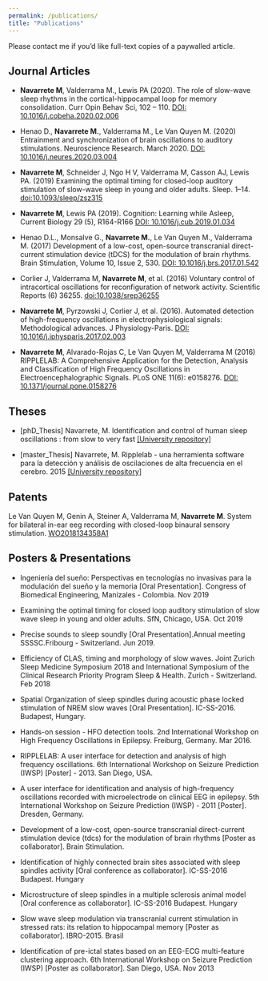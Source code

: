 ```yaml
---
permalink: /publications/
title: "Publications"
---
```


Please contact me if you’d like full-text copies of a paywalled article.

## Journal Articles

* **Navarrete M**, Valderrama M., Lewis PA (2020). The role of slow-wave sleep rhythms in the cortical-hippocampal loop for memory consolidation. Curr Opin Behav Sci, 102 – 110. [DOI: 10.1016/j.cobeha.2020.02.006](https://www.sciencedirect.com/science/article/pii/S2352154620300267?via%3Dihub)

* Henao D., **Navarrete M.**, Valderrama M., Le Van Quyen M. (2020) Entrainment and synchronization of brain oscillations to auditory stimulations. Neuroscience Research. March 2020. [DOI: 10.1016/j.neures.2020.03.004](https://www.sciencedirect.com/science/article/pii/S0168010220301590?via%3Dihub) 

* **Navarrete M**, Schneider J, Ngo H V, Valderrama M, Casson AJ, Lewis PA. (2019) Examining the optimal timing for closed-loop auditory stimulation of slow-wave sleep in young and older adults. Sleep. 1–14. [doi:10.1093/sleep/zsz315](https://academic.oup.com/sleep/article/43/6/zsz315/5686285)

* **Navarrete M**, Lewis PA (2019). Cognition: Learning while Asleep, Current Biology 29 (5), R164-R166 [DOI: 10.1016/j.cub.2019.01.034](https://doi.org/10.1016/j.cub.2019.01.034)

* Henao D.L., Monsalve G., **Navarrete M.**, Le Van Quyen M., Valderrama M. (2017) Development of a low-cost, open-source transcranial direct-current stimulation device (tDCS) for the modulation of brain rhythms. Brain Stimulation, Volume 10, Issue 2, 530. [DOI: 10.1016/j.brs.2017.01.542](https://doi.org/10.1016/j.brs.2017.01.542) 

* Corlier J, Valderrama M, **Navarrete M**, et al. (2016) Voluntary control of intracortical oscillations for reconfiguration of network activity. Scientific Reports (6) 36255. [doi:10.1038/srep36255](https://www.nature.com/articles/srep36255)

* **Navarrete M**, Pyrzowski J, Corlier J, et al.  (2016). Automated detection of high-frequency oscillations in electrophysiological signals: Methodological advances. J Physiology-Paris. [DOI: 10.1016/j.jphysparis.2017.02.003](https://doi.org/10.1016/j.jphysparis.2017.02.003)

* **Navarrete M**, Alvarado-Rojas C, Le Van Quyen M, Valderrama M (2016) RIPPLELAB: A Comprehensive Application for the Detection, Analysis and Classification of High Frequency Oscillations in Electroencephalographic Signals. PLoS ONE 11(6): e0158276. [DOI: 10.1371/journal.pone.0158276](https://journals.plos.org/plosone/article?id=10.1371/journal.pone.0158276) 

## Theses

* [phD_Thesis] Navarrete, M. Identification and control of human sleep oscillations : from slow to very fast [[University repository]](https://webcat.uniandes.edu.co/uhtbin/cgisirsi/x/0/0/5?searchdata1=795020%7Bckey%7D)

* [master_Thesis] Navarrete, M. Ripplelab - una herramienta software para la detección y análisis de oscilaciones de alta frecuencia en el cerebro. 2015 [[University repository]](https://webcat.uniandes.edu.co/uhtbin/cgisirsi/x/0/0/5?searchdata1=703869%7Bckey%7D)


## Patents

Le Van Quyen M, Genin A, Steiner A, Valderrama M, **Navarrete M**. System for bilateral in-ear eeg recording with closed-loop binaural sensory stimulation. [WO2018134358A1](https://patents.google.com/patent/WO2018134358A1/en)

## Posters & Presentations

* Ingeniería del sueño: Perspectivas en tecnologías no invasivas para la modulación del sueño y la memoria [Oral Presentation]. Congress of Biomedical Engineering, Manizales - Colombia. Nov 2019 

* Examining the optimal timing for closed loop auditory stimulation of slow wave sleep in young and older adults. SfN, Chicago, USA. Oct 2019

* Precise sounds to sleep soundly [Oral Presentation].Annual meeting SSSSC.Fribourg - Switzerland. Jun 2019.  

* Efficiency of CLAS, timing and morphology of slow waves. Joint Zurich Sleep Medicine Symposium 2018 and International Symposium of the Clinical Research Priority Program Sleep & Health. Zurich - Switzerland. Feb 2018

* Spatial Organization of sleep spindles during acoustic phase locked stimulation of NREM slow waves [Oral Presentation]. IC-SS-2016. Budapest, Hungary.

* Hands-on session - HFO detection tools. 2nd International Workshop on High Frequency Oscillations in Epilepsy. Freiburg, Germany. Mar 2016.

* RIPPLELAB: A user interface for detection and analysis of high frequency oscillations. 6th International Workshop on Seizure Prediction (IWSP) [Poster] - 2013. San Diego, USA.

* A user interface for identification and analysis of high-frequency oscillations recorded with microelectrode on clinical EEG in epilepsy. 5th International Workshop on Seizure Prediction (IWSP) - 2011 [Poster]. Dresden, Germany.

* Development of a low-cost, open-source transcranial direct-current stimulation device (tdcs) for the modulation of brain rhythms [Poster as collaborator]. Brain Stimulation.

* Identification of highly connected brain sites associated with sleep spindles activity [Oral conference as collaborator]. IC-SS-2016 Budapest. Hungary

* Microstructure of sleep spindles in a multiple sclerosis animal model [Oral conference as collaborator]. IC-SS-2016 Budapest. Hungary

* Slow wave sleep modulation via transcranial current stimulation in stressed rats: its relation to hippocampal memory [Poster as collaborator]. IBRO-2015. Brasil

* Identification of pre-ictal states based on an EEG-ECG multi-feature clustering approach. 6th International Workshop on Seizure Prediction (IWSP) [Poster as collaborator]. San Diego, USA. Nov 2013
